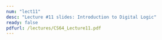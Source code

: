 ```yaml
---
num: "lect11"
desc: "Lecture #11 slides: Introduction to Digital Logic"
ready: false
pdfurl: /lectures/CS64_Lecture11.pdf
---
```



